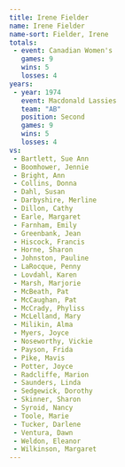 ```yaml
---
title: Irene Fielder
name: Irene Fielder
name-sort: Fielder, Irene
totals:
 - event: Canadian Women's
   games: 9
   wins: 5
   losses: 4
years:
 - year: 1974
   event: Macdonald Lassies
   team: "AB"
   position: Second
   games: 9
   wins: 5
   losses: 4
vs:
 - Bartlett, Sue Ann
 - Boomhower, Jennie
 - Bright, Ann
 - Collins, Donna
 - Dahl, Susan
 - Darbyshire, Merline
 - Dillon, Cathy
 - Earle, Margaret
 - Farnham, Emily
 - Greenbank, Jean
 - Hiscock, Francis
 - Horne, Sharon
 - Johnston, Pauline
 - LaRocque, Penny
 - Lovdahl, Karen
 - Marsh, Marjorie
 - McBeath, Pat
 - McCaughan, Pat
 - McCrady, Phyliss
 - McLelland, Mary
 - Milikin, Alma
 - Myers, Joyce
 - Noseworthy, Vickie
 - Payson, Frida
 - Pike, Mavis
 - Potter, Joyce
 - Radcliffe, Marion
 - Saunders, Linda
 - Sedgewick, Dorothy
 - Skinner, Sharon
 - Syroid, Nancy
 - Toole, Marie
 - Tucker, Darlene
 - Ventura, Dawn
 - Weldon, Eleanor
 - Wilkinson, Margaret
---
```


